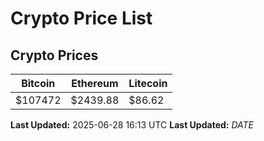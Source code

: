 # Crypto Price List

## Crypto Prices
| Bitcoin | Ethereum | Litecoin |
| ------- | -------- | -------- |
| $107472 | $2439.88 | $86.62 |
**Last Updated:** 2025-06-28 16:13 UTC
**Last Updated:** $DATE$
